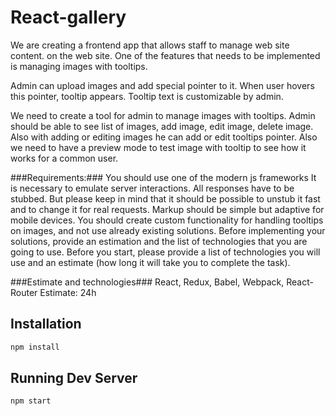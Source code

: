 # React-gallery

We are creating a frontend app that allows staff to manage web site content. on the web site.
One of the features that needs to be implemented is managing images with tooltips.

Admin can upload images and add special pointer to it. When user hovers this pointer, tooltip appears. Tooltip text is customizable by admin.

We need to create a tool for admin to manage images with tooltips.
Admin should be able to see list of images, add image, edit image, delete image.
Also with adding or editing images he can add or edit tooltips pointer.
Also we need to have a preview mode to test image with tooltip to see how it works for a common user.

###Requirements:###
You should use one of the modern js frameworks
It is necessary to emulate server interactions.
All responses have to be stubbed.
But please keep in mind that it should be possible to unstub it fast and to change it for real requests.
Markup should be simple but adaptive for mobile devices.
You should create custom functionality for handling tooltips on images, and not use already existing solutions.
Before implementing your solutions, provide an estimation and the list of technologies that you are going to use.
Before you start, please provide a list of technologies you will use and an estimate (how long it will take you to complete the task).

###Estimate and technologies###
React, Redux, Babel, Webpack, React-Router
Estimate: 24h

## Installation

```bash
npm install
```

## Running Dev Server

```bash
npm start
```